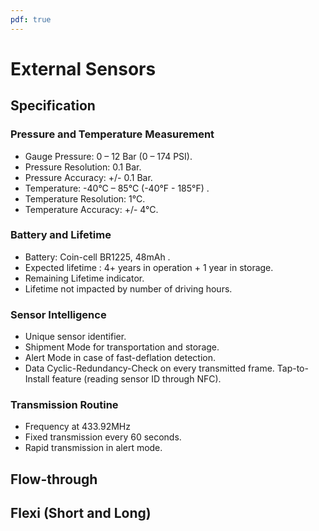 ```yaml
---
pdf: true
---
```


# External Sensors

## Specification

### Pressure and Temperature Measurement
- Gauge Pressure: 0 – 12 Bar (0 – 174 PSI).
- Pressure Resolution: 0.1 Bar.
- Pressure Accuracy: +/- 0.1 Bar.
- Temperature: -40°C – 85°C (-40°F - 185°F) .
- Temperature Resolution: 1°C.
- Temperature Accuracy: +/- 4°C.

### Battery and Lifetime
- Battery: Coin-cell BR1225, 48mAh .
- Expected lifetime : 4+ years in operation + 1 year in storage.
- Remaining Lifetime indicator.
- Lifetime not impacted by number of driving hours.

### Sensor Intelligence
- Unique sensor identifier.
- Shipment Mode for transportation and storage.
- Alert Mode in case of fast-deflation detection.
- Data Cyclic-Redundancy-Check on every transmitted frame.
Tap-to-Install feature (reading sensor ID through NFC).

### Transmission Routine
- Frequency at 433.92MHz
- Fixed transmission every 60 seconds.
- Rapid transmission in alert mode.


## Flow-through


## Flexi (Short and Long)


